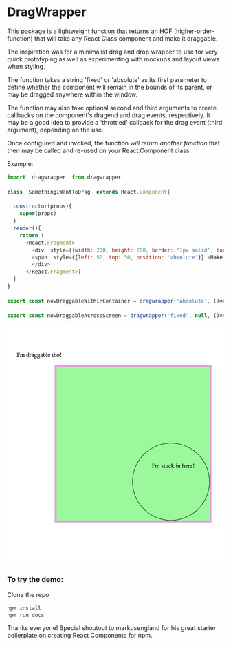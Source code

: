 # DragWrapper

This package is a lightweight function that returns an HOF (higher-order-function) that will take any React Class component and make it draggable.

The inspiration was for a minimalist drag and drop wrapper to use for very quick prototyping as well as experimenting with mockups and layout views when styling.

The function takes a string 'fixed' or 'absolute' as its first parameter to define whether the component will remain in the bounds of its parent, or may be dragged anywhere within the window.

The function may also take optional second and third arguments to create callbacks on the component's dragend and drag events, respectively. It may be a good idea to provide a 'throttled' callback for the drag event (third argument), depending on the use.

Once configured and invoked, the function _will return another function_ that then may be called and re-used on your React.Component class.

Example:

```javascript
import  dragwrapper  from dragwrapper

class  SomethingIWantToDrag  extends React.Component{

  constructor(props){
    super(props)
  }
  render(){
    return (
	  <React.Fragment>
	    <div  style={{width: 200, height: 200, border: '1px solid', borderRadius: 124, position: 'fixed'}}>
	    <span  style={{left: 50, top: 50, position: 'absolute'}} >Make me draggable!</span>
		</div>
	  </React.Fragment>)
  }
}

export const nowDraggableWithinContainer = dragwrapper('absolute', ()=>{console.log('Now I can drag!')})(SomethingIWantToDrag)

export const nowDraggableAcrossScreen = dragwrapper('fixed', null, ()=>{console.log('I\'m being dragged!')})(SomethingIWantToDrag)
```

![demo](dragwrapper-demo.png)

### To try the demo:

Clone the repo

```
npm install
npm run docs
```

Thanks everyone!
Special shoutout to markusengland for his great starter boilerplate on creating React Components for npm.
